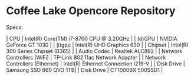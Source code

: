 # Coffee Lake Opencore Repository
Specs:

| CPU | Intel(R) Core(TM) i7-8700 CPU @ 3.20GHz |
| (d)GPU | NVIDIA GeForce GT 1030 |
| (i)gpu | Intel(R) UHD Graphics 630 |
| Chipset | Intel(R) 300 Series Chipset (B365) |
| Audio Codec | Realtek ALC892 |
| Network Controllers (WiFi) | TP-Link 802.11ac Network Adapter |
| Network Controllers (Ethernet) | Intel(R) Ethernet Connection I219-V |
| Disk Drive | Samsung SSD 860 QVO 1TB|
| Disk Drive | CT1000BX 500SSD1 |
